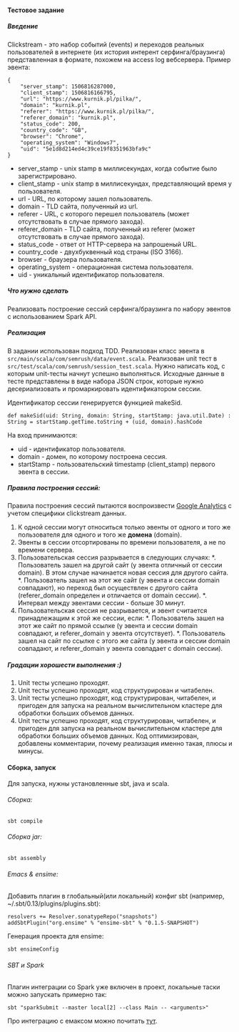 

#### Тестовое задание

##### Введение

Clickstream - это набор событий (events) и переходов реальных пользователей в интернете (их история интерент серфинга/браузинга) представленная в формате, похожем на access log вебсервера.
Пример эвента:
```
{
	"server_stamp": 1506816287000,
	"client_stamp": 1506816166795,
	"url": "https://www.kurnik.pl/pilka/",
	"domain": "kurnik.pl",
	"referer": "https://www.kurnik.pl/pilka/",
	"referer_domain": "kurnik.pl",
	"status_code": 200,
	"country_code": "GB",
	"browser": "Chrome",
	"operating_system": "Windows7",
	"uid": "5e1d8d214ed4c39ce19f8351963bfa9c"
}
```

  * server_stamp - unix stamp в миллисекундах, когда событие было зарегистрировано.
  * client_stamp - unix stamp в миллисекундах, представляющий время у пользователя.
  * url - URL, по которому зашел пользователь.
  * domain - TLD сайта, полученный из url.
  * referer - URL, с которого перешел пользователь (может отсутствовать в случае прямого захода).
  * referer_domain - TLD сайта, полученный из referer (может отсутствовать в случае прямого захода).
  * status_code - ответ от HTTP-сервера на запрошеный URL.
  * country_code - двухбуквенный код страны (ISO 3166).
  * browser - браузера пользователя.
  * operating_system - операционная система пользователя.
  * uid - уникальный идентификатор пользователя.


##### Что нужно сделать

Реализовать построение сессий серфинга/браузинга по набору эвентов с использованием Spark API.

##### Реализация

В задании использован подход TDD. Реализован класс эвента в `src/main/scala/com/semrush/data/event.scala`. Реализован unit тест в `src/test/scala/com/semrush/session_test.scala`. Нужно написать код, с которым unit-тесты начнут успешно выполняться. Исходные данные в тесте представлены в виде набора JSON строк, которые нужно десериализовать и промаркировать идентификатором сессии.

Идентификатор сессии генерируется функцией makeSid.
```
def makeSid(uid: String, domain: String, startStamp: java.util.Date) : String = startStamp.getTime.toString + (uid, domain).hashCode
```
На вход принимаются:
  * uid - идентификатор пользователя.
  * domain - домен, по которому построена сессия.
  * startStamp - пользовательский timestamp (client_stamp) первого эвента в сессии.

##### Правила построения сессий:
Правила построения сессий пытаются воспроизвести [Google Analytics](https://support.google.com/analytics/answer/2731565?hl=en) c учетом специфики clickstream данных.

  1. К одной сессии могут относиться только эвенты от одного и того же пользователя для одного и того же **домена** (domain).
  2. Эвенты в сессии отсортированы по времени пользователя, а не по времени сервера.
  3. Пользовательская сессия разрывается в следующих случаях:
     *. Пользователь зашел на другой сайт (у эвента отличный от сессии domain). В этом случае начинается новая сессия для другого сайта.
     *. Пользователь зашел на этот же сайт (у эвента и сессии domain совпадают), но переход был осуществлен с другого сайта (referer_domain определен и отличается от domain сессии).
     *. Интервал между эвентами сессии - больше 30 минут.
  4. Пользовательская сессия не разрывается, и эвент считается принадлежащим к этой же сессии, если:
     *. Пользователь зашел на этот же сайт по прямой ссылке (у эвента и сессии domain совпадают, и referer_domain у эвента отсутствует).
     *. Пользователь зашел на сайт по ссылке с этого же сайта (у эвента и сессии domain совпадают, и referer_domain у эвента совпадает с domain сессии).

##### Градации хорошести выполнения :)
  1. Unit тесты успешно проходят.
  2. Unit тесты успешно проходят, код структурирован и читабелен.
  3. Unit тесты успешно проходят, код структурирован, читабелен, и пригоден для запуска на реальном вычислительном кластере для обработки больших объемов данных.
  4. Unit тесты успешно проходят, код структурирован, читабелен, и пригоден для запуска на реальном вычислительном кластере для обработки больших объемов данных. Код оптимизирован, добавлены комментарии, почему реализация именно такая, плюсы и минусы.

#### Сборка, запуск

Для запуска, нужны установленные sbt, java и scala.

###### Сборка:
```
sbt compile
```

###### Сборка jar:
```
sbt assembly
```

###### Emacs & ensime:

Добавить плагин в глобальный(или локальный) конфиг sbt (например, ~/.sbt/0.13/plugins/plugins.sbt):
```
resolvers += Resolver.sonatypeRepo("snapshots")
addSbtPlugin("org.ensime" % "ensime-sbt" % "0.1.5-SNAPSHOT")
```
Генерация проекта для ensime:
```
sbt ensimeConfig
```

###### SBT и Spark

Плагин интеграции со Spark уже включен в проект, локальные таски можно запускать примерно так:
```
sbt "sparkSubmit --master local[2] --class Main -- <arguments>"
```

Про интеграцию с емаксом можно почитать [тут](http://www.troikatech.com/blog/2014/11/26/ensime-and-emacs-as-a-scala-ide).
